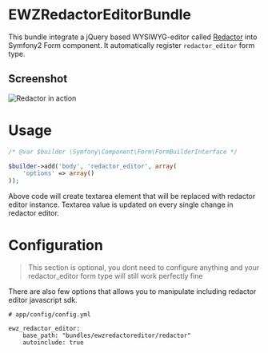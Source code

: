 EWZRedactorEditorBundle
=======================

This bundle integrate a jQuery based WYSIWYG-editor called [Redactor](http://imperavi.com/redactor) into Symfony2 Form component.
It automatically register ``redactor_editor`` form type.

## Screenshot
![Redactor in action](https://github.com/excelwebzone/EWZRedactorEditorBundle/raw/master/redactor-js.png)

# Usage #

```php
/* @var $builder \Symfony\Component\Form\FormBuilderInterface */

$builder->add('body', 'redactor_editor', array(
    'options' => array()
));
```

Above code will create textarea element that will be replaced with redactor editor instance.
Textarea value is updated on every single change in redactor editor.

# Configuration #

> This section is optional, you dont need to configure anything and your redactor_editor form type will still work perfectly fine

There are also few options that allows you to manipulate including redactor editor javascript sdk.

```
# app/config/config.yml

ewz_redactor_editor:
    base_path: "bundles/ewzredactoreditor/redactor"
    autoinclude: true
```
